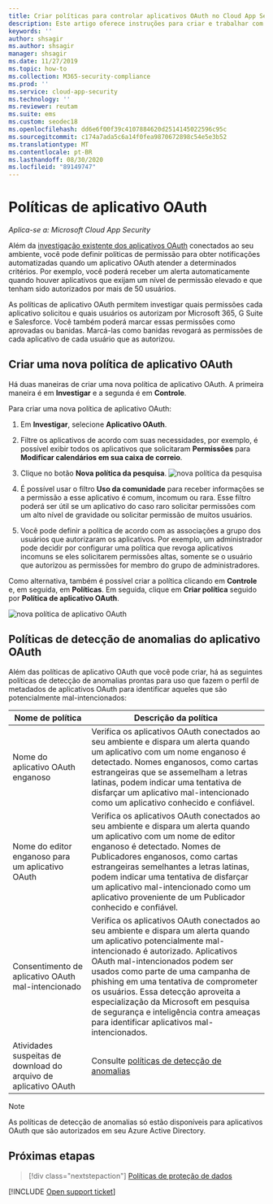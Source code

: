 ```yaml
---
title: Criar políticas para controlar aplicativos OAuth no Cloud App Security
description: Este artigo oferece instruções para criar e trabalhar com políticas de permissão de aplicativo no Microsoft Cloud App Security.
keywords: ''
author: shsagir
ms.author: shsagir
manager: shsagir
ms.date: 11/27/2019
ms.topic: how-to
ms.collection: M365-security-compliance
ms.prod: ''
ms.service: cloud-app-security
ms.technology: ''
ms.reviewer: reutam
ms.suite: ems
ms.custom: seodec18
ms.openlocfilehash: dd6e6f00f39c4107884620d2514145022596c95c
ms.sourcegitcommit: c174a7ada5c6a14f0fea9870672898c54e5e3b52
ms.translationtype: MT
ms.contentlocale: pt-BR
ms.lasthandoff: 08/30/2020
ms.locfileid: "89149747"
---
```

# <a name="oauth-app-policies"></a>Políticas de aplicativo OAuth

*Aplica-se a: Microsoft Cloud App Security*

Além da [investigação existente dos aplicativos OAuth](manage-app-permissions.md) conectados ao seu ambiente, você pode definir políticas de permissão para obter notificações automatizadas quando um aplicativo OAuth atender a determinados critérios. Por exemplo, você poderá receber um alerta automaticamente quando houver aplicativos que exijam um nível de permissão elevado e que tenham sido autorizados por mais de 50 usuários.

As políticas de aplicativo OAuth permitem investigar quais permissões cada aplicativo solicitou e quais usuários os autorizam por Microsoft 365, G Suite e Salesforce. Você também poderá marcar essas permissões como aprovadas ou banidas. Marcá-las como banidas revogará as permissões de cada aplicativo de cada usuário que as autorizou.

## <a name="create-a-new-oauth-app-policy"></a>Criar uma nova política de aplicativo OAuth

Há duas maneiras de criar uma nova política de aplicativo OAuth. A primeira maneira é em **Investigar** e a segunda é em **Controle**.

Para criar uma nova política de aplicativo OAuth:

1. Em **Investigar**, selecione **Aplicativo OAuth**.

1. Filtre os aplicativos de acordo com suas necessidades, por exemplo, é possível exibir todos os aplicativos que solicitaram **Permissões** para **Modificar calendários em sua caixa de correio**.
1. Clique no botão **Nova política da pesquisa**.
    ![nova política da pesquisa](media/app-permissions-filter.png)
1. É possível usar o filtro **Uso da comunidade** para receber informações se a permissão a esse aplicativo é comum, incomum ou rara. Esse filtro poderá ser útil se um aplicativo do caso raro solicitar permissões com um alto nível de gravidade ou solicitar permissão de muitos usuários.
1. Você pode definir a política de acordo com as associações a grupo dos usuários que autorizaram os aplicativos. Por exemplo, um administrador pode decidir por configurar uma política que revoga aplicativos incomuns se eles solicitarem permissões altas, somente se o usuário que autorizou as permissões for membro do grupo de administradores.

Como alternativa, também é possível criar a política clicando em **Controle** e, em seguida, em **Políticas**. Em seguida, clique em **Criar política** seguido por **Política de aplicativo OAuth**.

   ![nova política de aplicativo OAuth](media/app-permissions-policy.png)

## <a name="oauth-app-anomaly-detection-policies"></a>Políticas de detecção de anomalias do aplicativo OAuth

Além das políticas de aplicativo OAuth que você pode criar, há as seguintes políticas de detecção de anomalias prontas para uso que fazem o perfil de metadados de aplicativos OAuth para identificar aqueles que são potencialmente mal-intencionados:

| Nome de política | Descrição da política |
| --- | --- |
| Nome do aplicativo OAuth enganoso | Verifica os aplicativos OAuth conectados ao seu ambiente e dispara um alerta quando um aplicativo com um nome enganoso é detectado. Nomes enganosos, como cartas estrangeiras que se assemelham a letras latinas, podem indicar uma tentativa de disfarçar um aplicativo mal-intencionado como um aplicativo conhecido e confiável. |
| Nome do editor enganoso para um aplicativo OAuth | Verifica os aplicativos OAuth conectados ao seu ambiente e dispara um alerta quando um aplicativo com um nome de editor enganoso é detectado. Nomes de Publicadores enganosos, como cartas estrangeiras semelhantes a letras latinas, podem indicar uma tentativa de disfarçar um aplicativo mal-intencionado como um aplicativo proveniente de um Publicador conhecido e confiável. |
| Consentimento de aplicativo OAuth mal-intencionado | Verifica os aplicativos OAuth conectados ao seu ambiente e dispara um alerta quando um aplicativo potencialmente mal-intencionado é autorizado. Aplicativos OAuth mal-intencionados podem ser usados como parte de uma campanha de phishing em uma tentativa de comprometer os usuários. Essa detecção aproveita a especialização da Microsoft em pesquisa de segurança e inteligência contra ameaças para identificar aplicativos mal-intencionados. |
| Atividades suspeitas de download do arquivo de aplicativo OAuth | Consulte [políticas de detecção de anomalias](anomaly-detection-policy.md#suspicious-oauth-app-file-download-activities) |

<!--
| OAuth apps authorized by external users | Scans OAuth apps connected to your environment and triggers an alert when an app was authorized by an external user. |
| OAuth apps with high permissions and rare community use – Google | Scans OAuth apps connected to your environment and triggers an alert for apps with high permissions and rare community use in Google. |
| OAuth apps with high permissions and rare community use – Office | Scans OAuth apps connected to your environment and triggers an alert for apps with high permissions and rare community use in Office. |
| OAuth apps with rare community use - Salesforce | Scans OAuth apps connected to your environment and triggers an alert for apps with rare community use in Salesforce. |
-->

> [!NOTE]
> As políticas de detecção de anomalias só estão disponíveis para aplicativos OAuth que são autorizados em seu Azure Active Directory.

## <a name="next-steps"></a>Próximas etapas

> [!div class="nextstepaction"]
> [Políticas de proteção de dados](data-protection-policies.md)

[!INCLUDE [Open support ticket](includes/support.md)]
